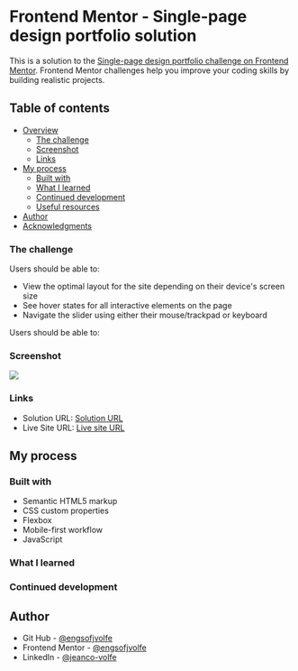 # Frontend Mentor - Single-page design portfolio solution

This is a solution to the [Single-page design portfolio challenge on Frontend Mentor](https://www.frontendmentor.io/challenges/singlepage-design-portfolio-2MMhyhfKVo). Frontend Mentor challenges help you improve your coding skills by building realistic projects.

## Table of contents

- [Overview](#overview)
  - [The challenge](#the-challenge)
  - [Screenshot](#screenshot)
  - [Links](#links)
- [My process](#my-process)
  - [Built with](#built-with)
  - [What I learned](#what-i-learned)
  - [Continued development](#continued-development)
  - [Useful resources](#useful-resources)
- [Author](#author)
- [Acknowledgments](#acknowledgments)

### The challenge

Users should be able to:

- View the optimal layout for the site depending on their device's screen size
- See hover states for all interactive elements on the page
- Navigate the slider using either their mouse/trackpad or keyboard

Users should be able to:

### Screenshot

![](./assets/images/screenshot.png)

### Links

- Solution URL: [Solution URL]()
- Live Site URL: [Live site URL]()

## My process

### Built with

- Semantic HTML5 markup
- CSS custom properties
- Flexbox
- Mobile-first workflow
- JavaScript

### What I learned

### Continued development

## Author

- Git Hub - [@engsofjvolfe](https://github.com/engsofjvolfe)
- Frontend Mentor - [@engsofjvolfe](https://www.frontendmentor.io/profile/engsofjvolfe)
- LinkedIn - [@jeanco-volfe](https://www.linkedin.com/in/jeanco-volfe/)
<!-- - Instagram - [@jeanco_volfe](https://www.instagram.com/jeanco_volfe/) -->

